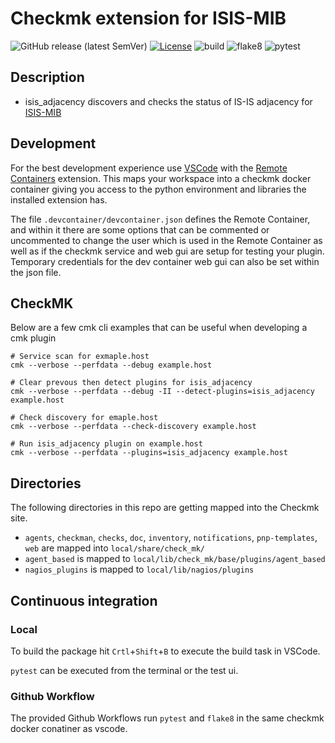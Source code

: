 # Checkmk extension for ISIS-MIB

![GitHub release (latest SemVer)](https://img.shields.io/github/v/release/curtisbowden/checkmk_isis?label=version&logo=git&sort=semver)
[![License](https://img.shields.io/badge/License-GPLv3-blue.svg)](https://www.gnu.org/licenses/gpl-3.0.html)
![build](https://github.com/curtisbowden/checkmk_isis/workflows/build/badge.svg)
![flake8](https://github.com/curtisbowden/checkmk_isis/workflows/Lint/badge.svg)
![pytest](https://github.com/curtisbowden/checkmk_isis/workflows/pytest/badge.svg)


## Description

 * isis_adjacency discovers and checks the status of IS-IS adjacency for [ISIS-MIB](https://datatracker.ietf.org/doc/html/rfc4444)

## Development

For the best development experience use [VSCode](https://code.visualstudio.com/) with the [Remote Containers](https://marketplace.visualstudio.com/items?itemName=ms-vscode-remote.remote-containers) extension. This maps your workspace into a checkmk docker container giving you access to the python environment and libraries the installed extension has.

The file `.devcontainer/devcontainer.json` defines the Remote Container, and within it there are some options that can be commented or uncommented to change the user which is used in the Remote Container as well as if the checkmk service and web gui are setup for testing your plugin. Temporary credentials for the dev container web gui can also be set within the json file.

## CheckMK

Below are a few cmk cli examples that can be useful when developing a cmk plugin

```
# Service scan for exmaple.host
cmk --verbose --perfdata --debug example.host

# Clear prevous then detect plugins for isis_adjacency
cmk --verbose --perfdata --debug -II --detect-plugins=isis_adjacency example.host

# Check discovery for emaple.host
cmk --verbose --perfdata --check-discovery example.host

# Run isis_adjacency plugin on example.host
cmk --verbose --perfdata --plugins=isis_adjacency example.host
```


## Directories

The following directories in this repo are getting mapped into the Checkmk site.

* `agents`, `checkman`, `checks`, `doc`, `inventory`, `notifications`, `pnp-templates`, `web` are mapped into `local/share/check_mk/`
* `agent_based` is mapped to `local/lib/check_mk/base/plugins/agent_based`
* `nagios_plugins` is mapped to `local/lib/nagios/plugins`

## Continuous integration
### Local

To build the package hit `Crtl`+`Shift`+`B` to execute the build task in VSCode.

`pytest` can be executed from the terminal or the test ui.

### Github Workflow

The provided Github Workflows run `pytest` and `flake8` in the same checkmk docker conatiner as vscode.

